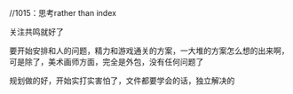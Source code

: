 //1015：思考rather than index

关注共鸣就好了

要开始安排和人的问题，精力和游戏通关的方案，一大堆的方案怎么想的出来啊，可是除了，美术画师方面，完全是外包，没有任何问题了

规划做的好，开始实打实害怕了，文件都要学会的话，独立解决的
